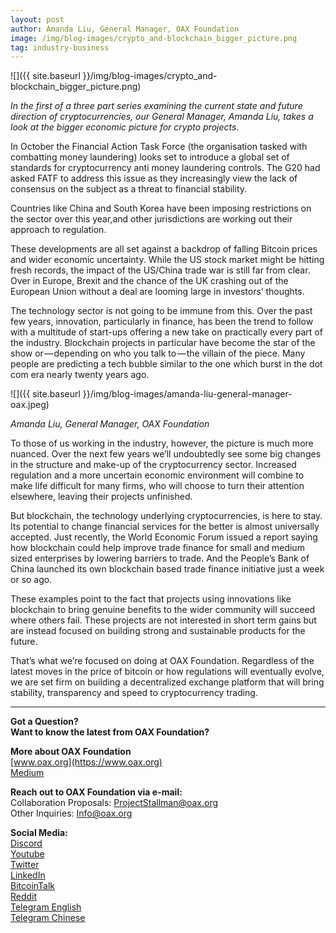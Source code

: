 ```yaml
---
layout: post
author: Amanda Liu, General Manager, OAX Foundation
image: /img/blog-images/crypto_and-blockchain_bigger_picture.png
tag: industry-business
---
```


![]({{ site.baseurl }}/img/blog-images/crypto_and-blockchain_bigger_picture.png)

_In the first of a three part series examining the current state and future direction of cryptocurrencies, our General Manager, Amanda Liu, takes a look at the bigger economic picture for crypto projects._

In October the Financial Action Task Force (the organisation tasked with combatting money laundering) looks set to introduce a global set of standards for cryptocurrency anti money laundering controls. The G20 had asked FATF to address this issue as they increasingly view the lack of consensus on the subject as a threat to financial stability.

Countries like China and South Korea have been imposing restrictions on the sector over this year,and other jurisdictions are working out their approach to regulation.

These developments are all set against a backdrop of falling Bitcoin prices and wider economic uncertainty. While the US stock market might be hitting fresh records, the impact of the US/China trade war is still far from clear. Over in Europe, Brexit and the chance of the UK crashing out of the European Union without a deal are looming large in investors’ thoughts.

The technology sector is not going to be immune from this. Over the past few years, innovation, particularly in finance, has been the trend to follow with a multitude of start-ups offering a new take on practically every part of the industry. Blockchain projects in particular have become the star of the show or — depending on who you talk to — the villain of the piece. Many people are predicting a tech bubble similar to the one which burst in the dot com era nearly twenty years ago.

![]({{ site.baseurl }}/img/blog-images/amanda-liu-general-manager-oax.jpeg)

_Amanda Liu, General Manager, OAX Foundation_

To those of us working in the industry, however, the picture is much more nuanced. Over the next few years we’ll undoubtedly see some big changes in the structure and make-up of the cryptocurrency sector. Increased regulation and a more uncertain economic environment will combine to make life difficult for many firms, who will choose to turn their attention elsewhere, leaving their projects unfinished.

But blockchain, the technology underlying cryptocurrencies, is here to stay. Its potential to change financial services for the better is almost universally accepted. Just recently, the World Economic Forum issued a report saying how blockchain could help improve trade finance for small and medium sized enterprises by lowering barriers to trade. And the People’s Bank of China launched its own blockchain based trade finance initiative just a week or so ago.

These examples point to the fact that projects using innovations like blockchain to bring genuine benefits to the wider community will succeed where others fail. These projects are not interested in short term gains but are instead focused on building strong and sustainable products for the future.

That’s what we’re focused on doing at OAX Foundation. Regardless of the latest moves in the price of bitcoin or how regulations will eventually evolve, we are set firm on building a decentralized exchange platform that will bring stability, transparency and speed to cryptocurrency trading.

---

**Got a Question?**  
**Want to know the latest from OAX Foundation?**  

**More about OAX Foundation**  
[www.oax.org](https://www.oax.org)  
[Medium](https://medium.com/@OAX_Foundation)  

**Reach out to OAX Foundation via e-mail:**  
Collaboration Proposals: [ProjectStallman@oax.org](mailto:ProjectStallman@oax.org)  
Other Inquiries: [Info@oax.org](mailto:Info@oax.org)  

**Social Media:**  
[Discord](https://discordapp.com/invite/ZH5YHkb)  
[Youtube](https://bit.ly/2Bvsk73)  
[Twitter](https://twitter.com/OAX_Foundation)  
[LinkedIn](https://www.linkedin.com/company/oax-foundation/)  
[BitcoinTalk](http://bitcointalk.org/index.php?topic=1943946)  
[Reddit](https://www.reddit.com/r/OpenANX/)  
[Telegram English](https://t.me/openanxteam)  
[Telegram Chinese](https://t.me/oax_cn)  
